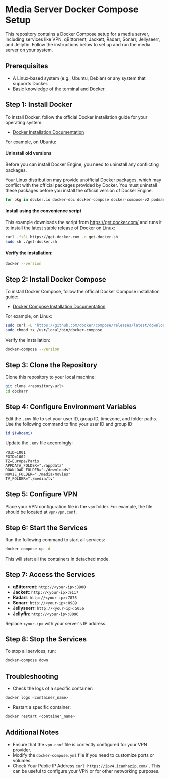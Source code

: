 # Media Server Docker Compose Setup

This repository contains a Docker Compose setup for a media server, including services like VPN, qBittorrent, Jackett, Radarr, Sonarr, Jellyseerr, and Jellyfin. Follow the instructions below to set up and run the media server on your system.

## Prerequisites

- A Linux-based system (e.g., Ubuntu, Debian) or any system that supports Docker.
- Basic knowledge of the terminal and Docker.

## Step 1: Install Docker

To install Docker, follow the official Docker installation guide for your operating system:

- [Docker Installation Documentation](https://docs.docker.com/get-docker/)

For example, on Ubuntu:

#### Uninstall old versions

Before you can install Docker Engine, you need to uninstall any conflicting packages.

Your Linux distribution may provide unofficial Docker packages, which may conflict with the official packages provided by Docker. You must uninstall these packages before you install the official version of Docker Engine.

```bash
for pkg in docker.io docker-doc docker-compose docker-compose-v2 podman-docker containerd runc; do sudo apt-get remove $pkg; done
```

#### Install using the convenience script

This example downloads the script from https://get.docker.com/ and runs it to install the latest stable release of Docker on Linux:

```bash
curl -fsSL https://get.docker.com -o get-docker.sh
sudo sh ./get-docker.sh
```

#### Verify the installation:

```bash
docker --version
```

## Step 2: Install Docker Compose

To install Docker Compose, follow the official Docker Compose installation guide:

- [Docker Compose Installation Documentation](https://docs.docker.com/compose/install/)

For example, on Linux:

```bash
sudo curl -L "https://github.com/docker/compose/releases/latest/download/docker-compose-$(uname -s)-$(uname -m)" -o /usr/local/bin/docker-compose
sudo chmod +x /usr/local/bin/docker-compose
```

Verify the installation:

```bash
docker-compose --version
```

## Step 3: Clone the Repository

Clone this repository to your local machine:

```bash
git clone <repository-url>
cd dockarr
```

## Step 4: Configure Environment Variables

Edit the `.env` file to set your user ID, group ID, timezone, and folder paths. Use the following command to find your user ID and group ID:

```bash
id $(whoami)
```

Update the `.env` file accordingly:

```properties
PUID=1001
PGID=1002
TZ=Europe/Paris
APPDATA_FOLDER="./appdata"
DOWNLOAD_FOLDER="./downloads"
MOVIE_FOLDER="./media/movies"
TV_FOLDER="./media/tv"
```

## Step 5: Configure VPN

Place your VPN configuration file in the `vpn` folder. For example, the file should be located at `vpn/vpn.conf`.

## Step 6: Start the Services

Run the following command to start all services:

```bash
docker-compose up -d
```

This will start all the containers in detached mode.

## Step 7: Access the Services

- **qBittorrent**: `http://<your-ip>:8900`
- **Jackett**: `http://<your-ip>:9117`
- **Radarr**: `http://<your-ip>:7878`
- **Sonarr**: `http://<your-ip>:8989`
- **Jellyseerr**: `http://<your-ip>:5056`
- **Jellyfin**: `http://<your-ip>:8096`

Replace `<your-ip>` with your server's IP address.

## Step 8: Stop the Services

To stop all services, run:

```bash
docker-compose down
```

## Troubleshooting

- Check the logs of a specific container:

```bash
docker logs <container_name>
```

- Restart a specific container:

```bash
docker restart <container_name>
```

## Additional Notes

- Ensure that the `vpn.conf` file is correctly configured for your VPN provider.
- Modify the `docker-compose.yml` file if you need to customize ports or volumes.
- Check Your Public IP Address `curl https://ipv4.icanhazip.com/` . This can be useful to configure your VPN or for other networking purposes.
